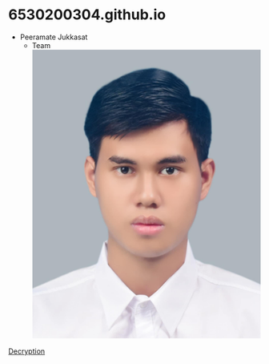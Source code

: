 # 6530200304.github.io

- Peeramate Jukkasat
   - Team
![ItMe](Image/Me.jpg)

[Decryption](Decryption.md)
